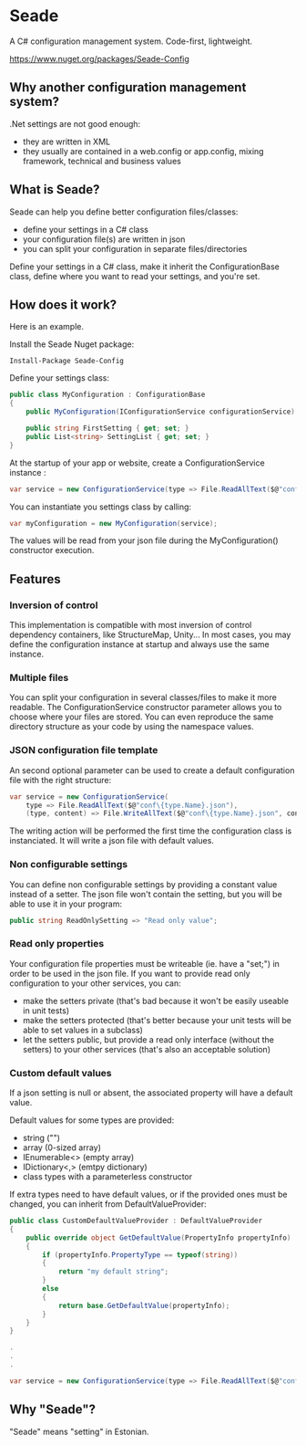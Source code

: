 # Seade
A C# configuration management system. Code-first, lightweight.

https://www.nuget.org/packages/Seade-Config 

## Why another configuration management system?
.Net settings are not good enough:
* they are written in XML
* they usually are contained in a web.config or app.config, mixing framework, technical and business values

## What is Seade?
Seade can help you define better configuration files/classes:
* define your settings in a C# class
* your configuration file(s) are written in json
* you can split your configuration in separate files/directories

Define your settings in a C# class, make it inherit the ConfigurationBase class, define where you want to read your settings, and you're set.

## How does it work?
Here is an example.

Install the Seade Nuget package: 
```
Install-Package Seade-Config 
```

Define your settings class:
```C#
public class MyConfiguration : ConfigurationBase
{
    public MyConfiguration(IConfigurationService configurationService) : base(configurationService) {}

    public string FirstSetting { get; set; }
    public List<string> SettingList { get; set; }
}
```

At the startup of your app or website, create a ConfigurationService instance :
```C#
var service = new ConfigurationService(type => File.ReadAllText($@"conf\{type.Name}.json"));
```

You can instantiate you settings class by calling:
```C#
var myConfiguration = new MyConfiguration(service);
```
The values will be read from your json file during the MyConfiguration() constructor execution.

## Features
### Inversion of control
This implementation is compatible with most inversion of control dependency containers, like StructureMap, Unity...
In most cases, you may define the configuration instance at startup and always use the same instance.

### Multiple files
You can split your configuration in several classes/files to make it more readable. The ConfigurationService constructor parameter allows you to choose
	where your files are stored. You can even reproduce the same directory structure as your code by using the namespace values.

### JSON configuration file template
An second optional parameter can be used to create a default configuration file with the right structure:
```C#
var service = new ConfigurationService(
	type => File.ReadAllText($@"conf\{type.Name}.json"),
	(type, content) => File.WriteAllText($@"conf\{type.Name}.json", content));
```

The writing action will be performed the first time the configuration class is instanciated. It will write a json file with
default values.

### Non configurable settings
You can define non configurable settings by
	providing a constant value instead of a setter. The json file won't contain the setting, but you will be able to use it in your program:
```C#
public string ReadOnlySetting => "Read only value";
```

### Read only properties
Your configuration file properties must be writeable (ie. have a "set;") in order to be used in the json file. If you want to provide read only configuration 
	to your other services, you can:
* make the setters private (that's bad because it won't be easily useable in unit tests)
* make the setters protected (that's better because your unit tests will be able to set values in a subclass)
* let the setters public, but provide a read only interface (without the setters) to your other services (that's also an acceptable solution)

### Custom default values
If a json setting is null or absent, the associated property will have a default value.

Default values for some types are provided:
- string ("")
- array (0-sized array)
- IEnumerable<> (empty array)
- IDictionary<,> (emtpy dictionary)
- class types with a parameterless constructor

If extra types need to have default values, or if the provided ones must be changed, you can inherit from DefaultValueProvider:
```C#
public class CustomDefaultValueProvider : DefaultValueProvider
{
    public override object GetDefaultValue(PropertyInfo propertyInfo)
    {
        if (propertyInfo.PropertyType == typeof(string))
        {
            return "my default string";
        }
        else
        {
            return base.GetDefaultValue(propertyInfo);
        }
    }
}

.
.
.

var service = new ConfigurationService(type => File.ReadAllText($@"conf\{type.Name}.json"), new CustomDefaultValueProvider());
```

## Why "Seade"?
"Seade" means "setting" in Estonian.
